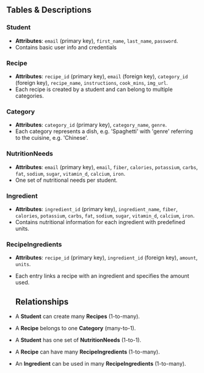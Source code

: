 ## Tables & Descriptions
### Student
- **Attributes**: `email` (primary key), `first_name`, `last_name`, `password`.
- Contains basic user info and credentials

### Recipe
- **Attributes**: `recipe_id` (primary key), `email` (foreign key), `category_id` (foreign key), `recipe_name`, `instructions`, `cook_mins`, `img_url`.
- Each recipe is created by a student and can belong to multiple categories.

### Category
- **Attributes**: `category_id` (primary key), `category_name`, `genre`.
- Each category represents a dish, e.g. 'Spaghetti' with 'genre' referring to the cuisine, e.g. 'Chinese'.

### NutritionNeeds
- **Attributes**: `email` (primary key), `email`, `fiber`, `calories`, `potassium`, `carbs`, `fat`, `sodium`, `sugar`, `vitamin_d`, `calcium`, `iron`.
- One set of nutritional needs per student.

### Ingredient
- **Attributes**: `ingredient_id` (primary key), `ingredient_name`,  `fiber`, `calories`, `potassium`, `carbs`, `fat`, `sodium`, `sugar`, `vitamin_d`, `calcium`, `iron`.
- Contains nutritional information for each ingredient with predefined units.

### RecipeIngredients
- **Attributes**: `recipe_id` (primary key), `ingredient_id` (foreign key), `amount`, `units`.
- Each entry links a recipe with an ingredient and specifies the amount used.

  ## Relationships
- A **Student** can create many **Recipes** (1-to-many).
- A **Recipe** belongs to one **Category** (many-to-1).
- A **Student** has one set of **NutritionNeeds** (1-to-1).
- A **Recipe** can have many **RecipeIngredients** (1-to-many).
- An **Ingredient** can be used in many **RecipeIngredients** (1-to-many).
